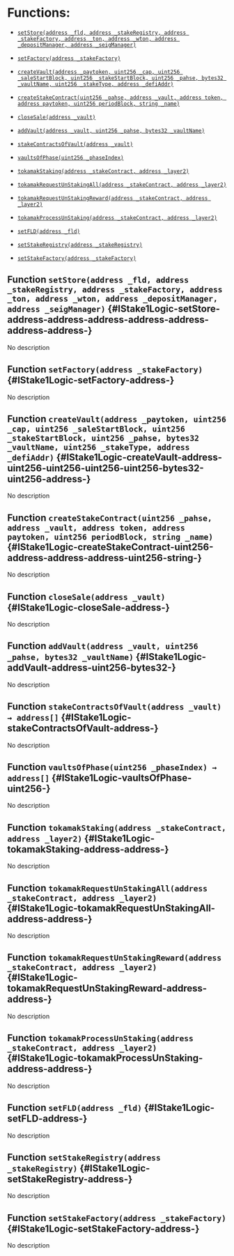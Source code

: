 # Functions:

- [`setStore(address _fld, address _stakeRegistry, address _stakeFactory, address _ton, address _wton, address _depositManager, address _seigManager)`](#IStake1Logic-setStore-address-address-address-address-address-address-address-)

- [`setFactory(address _stakeFactory)`](#IStake1Logic-setFactory-address-)

- [`createVault(address _paytoken, uint256 _cap, uint256 _saleStartBlock, uint256 _stakeStartBlock, uint256 _pahse, bytes32 _vaultName, uint256 _stakeType, address _defiAddr)`](#IStake1Logic-createVault-address-uint256-uint256-uint256-uint256-bytes32-uint256-address-)

- [`createStakeContract(uint256 _pahse, address _vault, address token, address paytoken, uint256 periodBlock, string _name)`](#IStake1Logic-createStakeContract-uint256-address-address-address-uint256-string-)

- [`closeSale(address _vault)`](#IStake1Logic-closeSale-address-)

- [`addVault(address _vault, uint256 _pahse, bytes32 _vaultName)`](#IStake1Logic-addVault-address-uint256-bytes32-)

- [`stakeContractsOfVault(address _vault)`](#IStake1Logic-stakeContractsOfVault-address-)

- [`vaultsOfPhase(uint256 _phaseIndex)`](#IStake1Logic-vaultsOfPhase-uint256-)

- [`tokamakStaking(address _stakeContract, address _layer2)`](#IStake1Logic-tokamakStaking-address-address-)

- [`tokamakRequestUnStakingAll(address _stakeContract, address _layer2)`](#IStake1Logic-tokamakRequestUnStakingAll-address-address-)

- [`tokamakRequestUnStakingReward(address _stakeContract, address _layer2)`](#IStake1Logic-tokamakRequestUnStakingReward-address-address-)

- [`tokamakProcessUnStaking(address _stakeContract, address _layer2)`](#IStake1Logic-tokamakProcessUnStaking-address-address-)

- [`setFLD(address _fld)`](#IStake1Logic-setFLD-address-)

- [`setStakeRegistry(address _stakeRegistry)`](#IStake1Logic-setStakeRegistry-address-)

- [`setStakeFactory(address _stakeFactory)`](#IStake1Logic-setStakeFactory-address-)

## Function `setStore(address _fld, address _stakeRegistry, address _stakeFactory, address _ton, address _wton, address _depositManager, address _seigManager)` {#IStake1Logic-setStore-address-address-address-address-address-address-address-}

No description

## Function `setFactory(address _stakeFactory)` {#IStake1Logic-setFactory-address-}

No description

## Function `createVault(address _paytoken, uint256 _cap, uint256 _saleStartBlock, uint256 _stakeStartBlock, uint256 _pahse, bytes32 _vaultName, uint256 _stakeType, address _defiAddr)` {#IStake1Logic-createVault-address-uint256-uint256-uint256-uint256-bytes32-uint256-address-}

No description

## Function `createStakeContract(uint256 _pahse, address _vault, address token, address paytoken, uint256 periodBlock, string _name)` {#IStake1Logic-createStakeContract-uint256-address-address-address-uint256-string-}

No description

## Function `closeSale(address _vault)` {#IStake1Logic-closeSale-address-}

No description

## Function `addVault(address _vault, uint256 _pahse, bytes32 _vaultName)` {#IStake1Logic-addVault-address-uint256-bytes32-}

No description

## Function `stakeContractsOfVault(address _vault) → address[]` {#IStake1Logic-stakeContractsOfVault-address-}

No description

## Function `vaultsOfPhase(uint256 _phaseIndex) → address[]` {#IStake1Logic-vaultsOfPhase-uint256-}

No description

## Function `tokamakStaking(address _stakeContract, address _layer2)` {#IStake1Logic-tokamakStaking-address-address-}

No description

## Function `tokamakRequestUnStakingAll(address _stakeContract, address _layer2)` {#IStake1Logic-tokamakRequestUnStakingAll-address-address-}

No description

## Function `tokamakRequestUnStakingReward(address _stakeContract, address _layer2)` {#IStake1Logic-tokamakRequestUnStakingReward-address-address-}

No description

## Function `tokamakProcessUnStaking(address _stakeContract, address _layer2)` {#IStake1Logic-tokamakProcessUnStaking-address-address-}

No description

## Function `setFLD(address _fld)` {#IStake1Logic-setFLD-address-}

No description

## Function `setStakeRegistry(address _stakeRegistry)` {#IStake1Logic-setStakeRegistry-address-}

No description

## Function `setStakeFactory(address _stakeFactory)` {#IStake1Logic-setStakeFactory-address-}

No description
